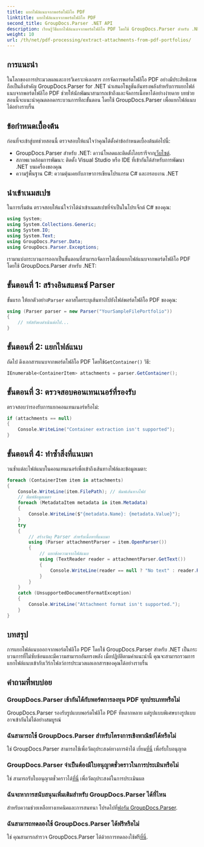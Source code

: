 ```yaml
---
title: แยกไฟล์แนบจากพอร์ตโฟลิโอ PDF
linktitle: แยกไฟล์แนบจากพอร์ตโฟลิโอ PDF
second_title: GroupDocs.Parser .NET API
description: เรียนรู้วิธีแยกไฟล์แนบจากพอร์ตโฟลิโอ PDF โดยใช้ GroupDocs.Parser สำหรับ .NET ในบทช่วยสอนที่ครอบคลุมนี้
weight: 10
url: /th/net/pdf-processing/extract-attachments-from-pdf-portfolios/
---
```

## การแนะนำ
ในโลกของการประมวลผลและการวิเคราะห์เอกสาร การจัดการพอร์ตโฟลิโอ PDF อย่างมีประสิทธิภาพถือเป็นสิ่งสำคัญ GroupDocs.Parser for .NET นำเสนอโซลูชันอันทรงพลังสำหรับการแยกไฟล์แนบจากพอร์ตโฟลิโอ PDF ช่วยให้นักพัฒนาสามารถเข้าถึงและจัดการเนื้อหาได้อย่างง่ายดาย บทช่วยสอนนี้จะแนะนำคุณตลอดกระบวนการทีละขั้นตอน โดยใช้ GroupDocs.Parser เพื่อแยกไฟล์แนบได้อย่างราบรื่น
## ข้อกำหนดเบื้องต้น
ก่อนที่จะเข้าสู่บทช่วยสอนนี้ ตรวจสอบให้แน่ใจว่าคุณได้ตั้งค่าข้อกำหนดเบื้องต้นต่อไปนี้:
-  GroupDocs.Parser สำหรับ .NET: ดาวน์โหลดและติดตั้งไลบรารีจาก[เว็บไซต์](https://releases.groupdocs.com/parser/net/).
- สภาพแวดล้อมการพัฒนา: ติดตั้ง Visual Studio หรือ IDE ที่เข้ากันได้สำหรับการพัฒนา .NET บนเครื่องของคุณ
- ความรู้พื้นฐาน C#: ความคุ้นเคยกับภาษาการเขียนโปรแกรม C# และกรอบงาน .NET

## นำเข้าเนมสเปซ
ในการเริ่มต้น ตรวจสอบให้แน่ใจว่าได้นำเข้าเนมสเปซที่จำเป็นในโปรเจ็กต์ C# ของคุณ:
```csharp
using System;
using System.Collections.Generic;
using System.IO;
using System.Text;
using GroupDocs.Parser.Data;
using GroupDocs.Parser.Exceptions;
```
เรามาแบ่งกระบวนการออกเป็นขั้นตอนที่สามารถจัดการได้เพื่อแยกไฟล์แนบจากพอร์ตโฟลิโอ PDF โดยใช้ GroupDocs.Parser สำหรับ .NET:
## ขั้นตอนที่ 1: สร้างอินสแตนซ์ Parser
 ขั้นแรก ให้ยกตัวอย่าง`Parser` คลาสโดยระบุเส้นทางไปยังไฟล์พอร์ตโฟลิโอ PDF ของคุณ:
```csharp
using (Parser parser = new Parser("YourSampleFilePortfolio"))
{
    // รหัสยังคงดำเนินต่อไป...
}
```
## ขั้นตอนที่ 2: แยกไฟล์แนบ
 ถัดไป ดึงเอกสารแนบจากพอร์ตโฟลิโอ PDF โดยใช้`GetContainer()` วิธี:
```csharp
IEnumerable<ContainerItem> attachments = parser.GetContainer();
```
## ขั้นตอนที่ 3: ตรวจสอบคอนเทนเนอร์ที่รองรับ
ตรวจสอบว่ารองรับการแยกคอนเทนเนอร์หรือไม่:
```csharp
if (attachments == null)
{
    Console.WriteLine("Container extraction isn't supported");
}
```
## ขั้นตอนที่ 4: ทำซ้ำสิ่งที่แนบมา
วนซ้ำแต่ละไฟล์แนบในคอนเทนเนอร์เพื่อเข้าถึงเส้นทางไฟล์และข้อมูลเมตา:
```csharp
foreach (ContainerItem item in attachments)
{
    Console.WriteLine(item.FilePath); // พิมพ์เส้นทางไฟล์
    // พิมพ์ข้อมูลเมตา
    foreach (MetadataItem metadata in item.Metadata)
    {
        Console.WriteLine($"{metadata.Name}: {metadata.Value}");
    }
    try
    {
        // สร้างวัตถุ Parser สำหรับเนื้อหาที่แนบมา
        using (Parser attachmentParser = item.OpenParser())
        {
            // แยกข้อความจากไฟล์แนบ
            using (TextReader reader = attachmentParser.GetText())
            {
                Console.WriteLine(reader == null ? "No text" : reader.ReadToEnd());
            }
        }
    }
    catch (UnsupportedDocumentFormatException)
    {
        Console.WriteLine("Attachment format isn't supported.");
    }
}
```

## บทสรุป
การแยกไฟล์แนบออกจากพอร์ตโฟลิโอ PDF โดยใช้ GroupDocs.Parser สำหรับ .NET เป็นกระบวนการที่ไม่ซับซ้อนและมีความสามารถอันทรงพลัง เมื่อปฏิบัติตามคำแนะนำนี้ คุณจะสามารถรวมการแยกไฟล์แนบเข้ากับเวิร์กโฟลว์การประมวลผลเอกสารของคุณได้อย่างราบรื่น

## คำถามที่พบบ่อย
### GroupDocs.Parser เข้ากันได้กับพอร์ตการลงทุน PDF ทุกประเภทหรือไม่
GroupDocs.Parser รองรับรูปแบบพอร์ตโฟลิโอ PDF ที่หลากหลาย แต่รูปแบบพิเศษบางรูปแบบอาจเข้ากันไม่ได้อย่างสมบูรณ์
### ฉันสามารถใช้ GroupDocs.Parser สำหรับโครงการเชิงพาณิชย์ได้หรือไม่
 ใช่ GroupDocs.Parser สามารถใช้เพื่อวัตถุประสงค์ทางการค้าได้ เยี่ยม[ที่นี่](https://purchase.groupdocs.com/buy) เพื่อรับใบอนุญาต
### GroupDocs.Parser จำเป็นต้องมีใบอนุญาตชั่วคราวในการประเมินหรือไม่
ใช่ สามารถรับใบอนุญาตชั่วคราวได้[ที่นี่](https://purchase.groupdocs.com/temporary-license/) เพื่อวัตถุประสงค์ในการประเมินผล
### ฉันจะหาการสนับสนุนเพิ่มเติมสำหรับ GroupDocs.Parser ได้ที่ไหน
 สำหรับความช่วยเหลือทางเทคนิคและการสนทนา โปรดไปที่[ฟอรัม GroupDocs.Parser](https://forum.groupdocs.com/c/parser/17).
### ฉันสามารถทดลองใช้ GroupDocs.Parser ได้ฟรีหรือไม่
 ใช่ คุณสามารถสำรวจ GroupDocs.Parser ได้ด้วยการทดลองใช้ฟรี[ที่นี่](https://releases.groupdocs.com/).